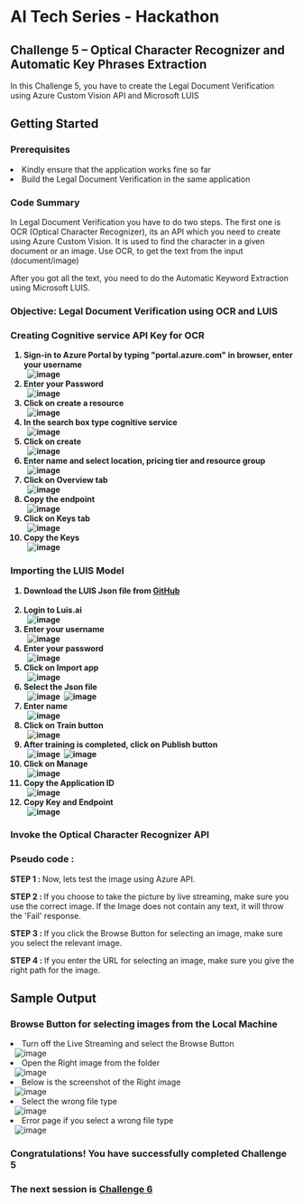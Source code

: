 <h1>AI Tech Series - Hackathon</h1>
<h2>Challenge 5 – Optical Character Recognizer and Automatic Key Phrases Extraction</h2>
<p>In this Challenge 5, you have to create the Legal Document Verification using Azure Custom Vision API and Microsoft LUIS</p>
<h2>Getting Started</h2>
<h3>Prerequisites</h3>
<li>Kindly ensure that the application works fine so far</li>
<li>Build the Legal Document Verification in the same application</li>
<h3>Code Summary</h3>
<p>In Legal Document Verification you have to do two steps. The first one is OCR (Optical Character Recognizer), its an API which you need to create using Azure Custom Vision. It is used to find the character in a given document or an image. Use OCR, to get the text from the input (document/image)</p>
<p>After you got all the text, you need to do the Automatic Keyword Extraction using Microsoft LUIS.</p>
<h3>Objective: Legal Document Verification using OCR and LUIS</h3>
<h3>Creating Cognitive service API Key for OCR</h3>
<ol>
  <strong>
    <li>Sign-in to Azure Portal by typing "portal.azure.com" in browser, enter your username</li>&nbsp;
    <img src="http://139.59.61.161/Hackathon/MSWorkshop2019/face_computer_portal/computervisionAPI_create/portal_1.jpg" alt="image" style="max-width: 100%;">&nbsp;
    <li>Enter your Password</li>&nbsp;
    <img src="http://139.59.61.161/Hackathon/MSWorkshop2019/face_computer_portal/computervisionAPI_create/portal_2.jpg" alt="image" style="max-width: 100%;">&nbsp;
    <li>Click on create a resource</li>&nbsp;
    <img src="http://139.59.61.161/Hackathon/MSWorkshop2019/face_computer_portal/computervisionAPI_create/portal_3.jpg" alt="image" style="max-width: 100%;">&nbsp;
    <li>In the search box type <b>cognitive service</b></li>&nbsp;
    <img src="http://139.59.61.161/Hackathon/MSWorkshop2019/face_computer_portal/computervisionAPI_create/portal_4.jpg" alt="image" style="max-width: 100%;">&nbsp;
    <li>Click on create</li>&nbsp;
    <img src="http://139.59.61.161/Hackathon/MSWorkshop2019/face_computer_portal/computervisionAPI_create/portal_5.jpg" alt="image" style="max-width: 100%;">&nbsp;
    <li>Enter name and select location, pricing tier and resource group</li>&nbsp;
    <img src="http://139.59.61.161/Hackathon/MSWorkshop2019/face_computer_portal/computervisionAPI_create/portal_6.jpg" alt="image" style="max-width: 100%;">&nbsp;
    <li>Click on Overview tab</li>&nbsp;
    <img src="http://139.59.61.161/Hackathon/MSWorkshop2019/face_computer_portal/computervisionAPI_create/portal_7.jpg" alt="image" style="max-width: 100%;">&nbsp;
    <li>Copy the endpoint</li>&nbsp;
    <img src="http://139.59.61.161/Hackathon/MSWorkshop2019/face_computer_portal/computervisionAPI_create/portal_8.jpg" alt="image" style="max-width: 100%;">&nbsp;
    <li>Click on Keys tab</li>&nbsp;
    <img src="http://139.59.61.161/Hackathon/MSWorkshop2019/face_computer_portal/computervisionAPI_create/portal_9.jpg" alt="image" style="max-width: 100%;">&nbsp;
    <li>Copy the Keys</li>&nbsp;
    <img src="http://139.59.61.161/Hackathon/MSWorkshop2019/face_computer_portal/computervisionAPI_create/portal_10.jpg" alt="image" style="max-width: 100%;">&nbsp;
  </strong>
</ol>
<h3>Importing the LUIS Model</h3>
<ol>
    <strong>
        <li>Download the LUIS Json file from <a href="https://github.com/jumpstartninjatech/AI-TechSeries/blob/master/HOL/e569a3f6-4254-4060-a326-3a6372d0b419_v0.1.json">GitHub</a></li>&nbsp;
        <li>Login to Luis.ai</li>&nbsp;
        <img src="http://139.59.61.161/Hackathon/MSWorkshop2019/LuisImages/1.jpg" alt="image" style="max-width: 100%;">&nbsp;
        <li>Enter your username</li>&nbsp;
        <img src="http://139.59.61.161/Hackathon/MSWorkshop2019/LuisImages/2.jpg" alt="image" style="max-width: 100%;">&nbsp;
        <li>Enter your password</li>&nbsp;
        <img src="http://139.59.61.161/Hackathon/MSWorkshop2019/LuisImages/3.jpg" alt="image" style="max-width: 100%;">&nbsp;
        <li>Click on Import app</li>&nbsp;
        <img src="http://139.59.61.161/Hackathon/MSWorkshop2019/LuisImages/4.jpg" alt="image" style="max-width: 100%;">&nbsp;
        <li>Select the Json file</li>&nbsp;
        <img src="http://139.59.61.161/Hackathon/MSWorkshop2019/LuisImages/5.jpg" alt="image" style="max-width: 100%;">&nbsp;
        <img src="http://139.59.61.161/Hackathon/MSWorkshop2019/LuisImages/6_hackathon.jpg" alt="image" style="max-width: 100%;">&nbsp;
        <li>Enter name</li>&nbsp;
        <img src="http://139.59.61.161/Hackathon/MSWorkshop2019/LuisImages/7_hackathon.jpg" alt="image" style="max-width: 100%;">&nbsp;
        <li>Click on Train button</li>&nbsp;
        <img src="http://139.59.61.161/Hackathon/MSWorkshop2019/custom/LUIS2.jpg" alt="image" style="max-width: 100%;">&nbsp;
        <li>After training is completed, click on Publish button</li>&nbsp;
        <img src="http://139.59.61.161/Hackathon/MSWorkshop2019/custom/LUIS3.jpg" alt="image" style="max-width: 100%;">&nbsp;
        <img src="http://139.59.61.161/Hackathon/MSWorkshop2019/custom/LUIS1.JPG" alt="image" style="max-width: 100%;">&nbsp;
        <li>Click on Manage</li>&nbsp;
        <img src="http://139.59.61.161/Hackathon/MSWorkshop2019/LuisImages/8.jpg" alt="image" style="max-width: 100%;">&nbsp;
        <li>Copy the Application ID</li>&nbsp;
        <img src="http://139.59.61.161/Hackathon/MSWorkshop2019/LuisImages/9.jpg" alt="image" style="max-width: 100%;">&nbsp;
        <li>Copy Key and Endpoint</li>&nbsp;
        <img src="http://139.59.61.161/Hackathon/MSWorkshop2019/LuisImages/10.jpg" alt="image" style="max-width: 100%;">&nbsp;
    </strong>
</ol>
<h3>Invoke the Optical Character Recognizer API</h3>
<h3>Pseudo code : </h3>
<p><b>STEP 1 : </b>Now, lets test the image using Azure API.</p>
<p><b>STEP 2 : </b>If you choose to take the picture by live streaming, make sure you use the correct image. If the Image does not contain any text, it will throw the 'Fail' response.</p>
<p><b>STEP 3 : </b>If you click the Browse Button for selecting an image, make sure you select the relevant image.</p>
<p><b>STEP 4 : </b>If you enter the URL for selecting an image, make sure you give the right path for the image.</p>
<h2>Sample Output</h2>
<h3>Browse Button for selecting images from the Local Machine</h3>
<li>Turn off the Live Streaming and select the Browse Button</li>&nbsp;
<img src="http://139.59.61.161/Hackathon/MSWorkshop2019/Quality_Check/Model1_output/output_2.PNG" alt="image" style="max-width:100%;">&nbsp;
<li>Open the Right image from the folder</li>&nbsp;
<img src="http://139.59.61.161/Hackathon/MSWorkshop2019/OCR/2.png" alt="image" style="max-width:100%;">&nbsp;
<li>Below is the screenshot of the Right image</li>&nbsp;
<img src="http://139.59.61.161/Hackathon/MSWorkshop2019/OCR/3.PNG" alt="image" style="max-width:100%;">&nbsp;
<li>Select the wrong file type</li>&nbsp;
<img src="http://139.59.61.161/Hackathon/MSWorkshop2019/Quality_Check/Model1_output/output_7.PNG" alt="image" style="max-width:100%;">&nbsp;
<li>Error page if you select a wrong file type</li>&nbsp;
<img src="http://139.59.61.161/Hackathon/MSWorkshop2019/Quality_Check/Model1_output/output_8.PNG" alt="image" style="max-width:100%;">&nbsp;
<h3>Congratulations! You have successfully completed Challenge 5</h3>
<h3>The next session is <a href="https://github.com/jumpstartninjatech/AI-TechSeries/blob/master/Challenge6.md">Challenge 6</a></h3>